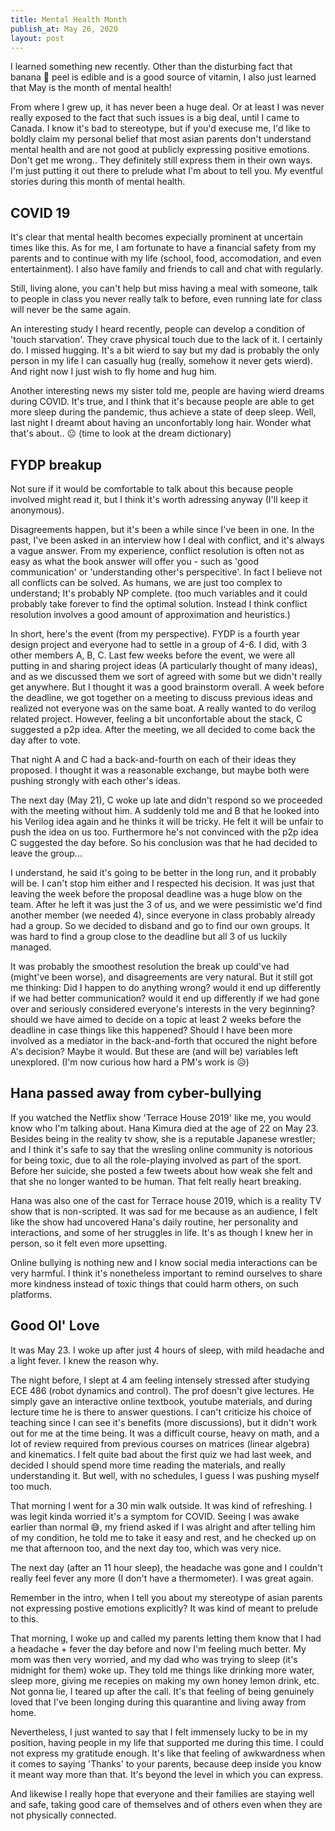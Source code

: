 ```yaml
---
title: Mental Health Month
publish_at: May 26, 2020
layout: post
---
```


I learned something new recently. Other than the disturbing fact that banana 🍌 peel is edible and is a good source of vitamin, I also just learned that May is the month of mental health!

From where I grew up, it has never been a huge deal. Or at least I was never really exposed to the fact that such issues is a big deal, until I came to Canada. I know it's bad to stereotype, but if you'd execuse me, I'd like to boldly claim my personal belief that most asian parents don't understand mental health and are not good at publicly expressing positive emotions. Don't get me wrong.. They definitely still express them in their own ways. I'm just putting it out there to prelude what I'm about to tell you. My eventful stories during this month of mental health.

## COVID 19

It's clear that mental health becomes expecially prominent at uncertain times like this. As for me, I am fortunate to have a financial safety from my parents and to continue with my life (school, food, accomodation, and even entertainment). I also have family and friends to call and chat with regularly.

Still, living alone, you can't help but miss having a meal with someone, talk to people in class you never really talk to before, even running late for class will never be the same again.

An interesting study I heard recently, people can develop a condition of 'touch starvation'. They crave physical touch due to the lack of it. I certainly do. I missed hugging. It's a bit wierd to say but my dad is probably the only person in my life I can casually hug (really, somehow it never gets wierd). And right now I just wish to fly home and hug him.

Another interesting news my sister told me, people are having wierd dreams during COVID. It's true, and I think that it's because people are able to get more sleep during the pandemic, thus achieve a state of deep sleep. Well, last night I dreamt about having an unconfortably long hair. Wonder what that's about.. 😐 (time to look at the dream dictionary)

## FYDP breakup

Not sure if it would be comfortable to talk about this because people involved might read it, but I think it's worth adressing anyway (I'll keep it anonymous).

Disagreements happen, but it's been a while since I've been in one. In the past, I've been asked in an interview how I deal with conflict, and it's always a vague answer. From my experience, conflict resolution is often not as easy as what the book answer will offer you - such as 'good communication' or 'understanding other's perspecitive'. In fact I believe not all conflicts can be solved. As humans, we are just too complex to understand; It's probably NP complete. (too much variables and it could probably take forever to find the optimal solution. Instead I think conflict resolution involves a good amount of approximation and heuristics.)

In short, here's the event (from my perspective). FYDP is a fourth year design project and everyone had to settle in a group of 4-6. I did, with 3 other members A, B, C. Last few weeks before the event, we were all putting in and sharing project ideas (A particularly thought of many ideas), and as we discussed them we sort of agreed with some but we didn't really get anywhere. But I thought it was a good brainstorm overall. A week before the deadline, we got together on a meeting to discuss previous ideas and realized not everyone was on the same boat. A really wanted to do verilog related project. However, feeling a bit unconfortable about the stack, C suggested a p2p idea. After the meeting, we all decided to come back the day after to vote.

That night A and C had a back-and-fourth on each of their ideas they proposed. I thought it was a reasonable exchange, but maybe both were pushing strongly with each other's ideas.

The next day (May 21), C woke up late and didn't respond so we proceeded with the meeting without him. A suddenly told me and B that he looked into his Verilog idea again and he thinks it will be tricky. He felt it will be unfair to push the idea on us too. Furthermore he's not convinced with the p2p idea C suggested the day before. So his conclusion was that he had decided to leave the group...

I understand, he said it's going to be better in the long run, and it probably will be. I can't stop him either and I respected his decision. It was just that leaving the week before the proposal deadline was a huge blow on the team. After he left it was just the 3 of us, and we were pessimistic we'd find another member (we needed 4), since everyone in class probably already had a group. So we decided to disband and go to find our own groups. It was hard to find a group close to the deadline but all 3 of us luckily managed.

It was probably the smoothest resolution the break up could've had (might've been worse), and disagreements are very natural. But it still got me thinking: Did I happen to do anything wrong? would it end up differently if we had better communication? would it end up differently if we had gone over and seriously considered everyone's interests in the very beginning? should we have aimed to decide on a topic at least 2 weeks before the deadline in case things like this happened? Should I have been more involved as a mediator in the back-and-forth that occured the night before A's decision? Maybe it would. But these are (and will be) variables left unexplored. (I'm now curious how hard a PM's work is 😥)

## Hana passed away from cyber-bullying

If you watched the Netflix show 'Terrace House 2019' like me, you would know who I'm talking about. Hana Kimura died at the age of 22 on May 23. Besides being in the reality tv show, she is a reputable Japanese wrestler; and I think it's safe to say that the wresling online community is notorious for being toxic, due to all the role-playing involved as part of the sport. Before her suicide, she posted a few tweets about how weak she felt and that she no longer wanted to be human. That felt really heart breaking.

Hana was also one of the cast for Terrace house 2019, which is a reality TV show that is non-scripted. It was sad for me because as an audience, I felt like the show had uncovered Hana's daily routine, her personality and interactions, and some of her struggles in life. It's as though I knew her in person, so it felt even more upsetting.

Online bullying is nothing new and I know social media interactions can be very harmful. I think it's nonetheless important to remind ourselves to share more kindness instead of toxic things that could harm others, on such platforms.

## Good Ol' Love

It was May 23. I woke up after just 4 hours of sleep, with mild headache and a light fever. I knew the reason why.

The night before, I slept at 4 am feeling intensely stressed after studying ECE 486 (robot dynamics and control). The prof doesn't give lectures. He simply gave an interactive online textbook, youtube materials, and during lecture time he is there to answer questions. I can't criticize his choice of teaching since I can see it's benefits (more discussions), but it didn't work out for me at the time being. It was a difficult course, heavy on math, and a lot of review required from previous courses on matrices (linear algebra) and kinematics. I felt quite bad about the first quiz we had last week, and decided I should spend more time reading the materials, and really understanding it. But well, with no schedules, I guess I was pushing myself too much.

That morning I went for a 30 min walk outside. It was kind of refreshing. I was legit kinda worried it's a symptom for COVID. Seeing I was awake earlier than normal 😅, my friend asked if I was alright and after telling him of my condition, he told me to take it easy and rest, and he checked up on me that afternoon too, and the next day too, which was very nice.

The next day (after an 11 hour sleep), the headache was gone and I couldn't really feel fever any more (I don't have a thermometer). I was great again.

Remember in the intro, when I tell you about my stereotype of asian parents not expressing postive emotions explicitly? It was kind of meant to prelude to this.

That morning, I woke up and called my parents letting them know that I had a headache + fever the day before and now I'm feeling much better. My mom was then very worried, and my dad who was trying to sleep (it's midnight for them) woke up. They told me things like drinking more water, sleep more, giving me recepies on making my own honey lemon drink, etc. Not gonna lie, I teared up after the call. It's that feeling of being genuinely loved that I've been longing during this quarantine and living away from home.

Nevertheless, I just wanted to say that I felt immensely lucky to be in my position, having people in my life that supported me during this time. I could not express my gratitude enough. It's like that feeling of awkwardness when it comes to saying 'Thanks' to your parents, because deep inside you know it meant way more than that. It's beyond the level in which you can express.

And likewise I really hope that everyone and their families are staying well and safe, taking good care of themselves and of others even when they are not physically connected.
